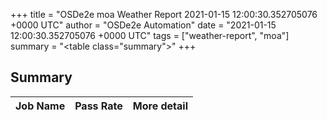 +++
title = "OSDe2e moa Weather Report 2021-01-15 12:00:30.352705076 +0000 UTC"
author = "OSDe2e Automation"
date = "2021-01-15 12:00:30.352705076 +0000 UTC"
tags = ["weather-report", "moa"]
summary = "<table class=\"summary\"></table>"
+++
## Summary

| Job Name | Pass Rate | More detail |
|----------|-----------|-------------|



